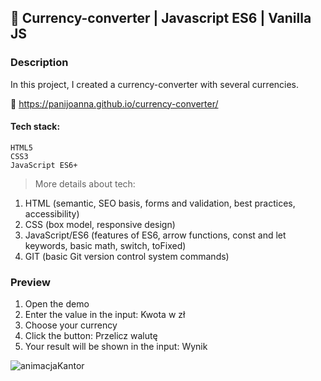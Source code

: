 ## 📁 Currency-converter | Javascript ES6 | Vanilla JS

### Description
In this project, I created a currency-converter with several currencies. 

🔗 https://panijoanna.github.io/currency-converter/

#### Tech stack:
```
HTML5
CSS3
JavaScript ES6+
```


> More details about tech:
1. HTML (semantic, SEO basis, forms and validation, best practices, accessibility)
2. CSS (box model, responsive design)
3. JavaScript/ES6 (features of ES6, arrow functions, const and let keywords, basic math, switch, toFixed)
5. GIT (basic Git version control system commands)

### Preview 
1. Open the demo
2. Enter the value in the input: Kwota w zł
3. Choose your currency
4. Click the button: Przelicz walutę
5. Your result will be shown in the input: Wynik

![animacjaKantor](https://user-images.githubusercontent.com/105354955/170208421-18637a87-4951-4c2d-a26e-950b2f153286.gif)


